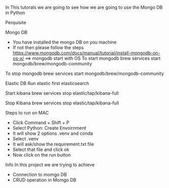 In This tutorals we are going to see how we are going to use the Mongo DB in Python 

Perquisite 

Mongo DB 
- You have installed the mongo DB on you machine 
- If not then please follow the steps https://www.mongodb.com/docs/manual/tutorial/install-mongodb-on-os-x/
==> mongodb start with OS 
To start mongodb
  brew services start mongodb/brew/mongodb-community

To stop mongodb
  brew services start mongodb/brew/mongodb-community

Elastic DB
Run elastic first  elasticsearch

Start kibana 
brew services stop elastic/tap/kibana-full

Stop Kibana
brew services stop elastic/tap/kibana-full

Steps to run on MAC

- Click Command + Shift + P
- Select Python: Create Envoirnment 
- It will show 2 options .venv and conda
- Select .venv
- It will ask/show the requirement.txt file 
- Select that file and click ok
- Now click on the run button


Info
In this project we are trying to achieve 
- Connection to momgo DB 
- CRUD operation in Momgo DB
